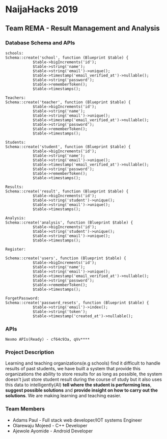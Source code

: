 # NaijaHacks 2019

## Team REMA - Result Management and Analysis

### Database Schema and APIs

````
schools:
Schema::create('school', function (Blueprint $table) {
            $table->bigIncrements('id');
            $table->string('name');
            $table->string('email')->unique();
            $table->timestamp('email_verified_at')->nullable();
            $table->string('password');
            $table->rememberToken();
            $table->timestamps();

````

````
Teachers:
Schema::create('teacher', function (Blueprint $table) {
            $table->bigIncrements('id');
            $table->string('name');
            $table->string('email')->unique();
            $table->timestamp('email_verified_at')->nullable();
            $table->string('password');
            $table->rememberToken();
            $table->timestamps();

````

````
Students:
Schema::create('student', function (Blueprint $table) {
            $table->bigIncrements('id');
            $table->string('name');
            $table->string('email')->unique();
            $table->timestamp('email_verified_at')->nullable();
            $table->string('password');
            $table->rememberToken();
            $table->timestamps();

````

````
Results:
Schema::create('result', function (Blueprint $table) {
            $table->bigIncrements('id');
            $table->string('student')->unique();
            $table->string('email')->unique();
            $table->timestamps();
````

````
Analysis:
Schema::create('analysis', function (Blueprint $table) {
            $table->bigIncrements('id');
            $table->string('student')->unique();
            $table->string('email')->unique();
            $table->timestamps();
````

````
Register:

Schema::create('users', function (Blueprint $table) {
            $table->bigIncrements('id');
            $table->string('name');
            $table->string('email')->unique();
            $table->timestamp('email_verified_at')->nullable();
            $table->string('password');
            $table->rememberToken();
            $table->timestamps();

````

````
ForgetPassword: 
Schema::create('password_resets', function (Blueprint $table) {
            $table->string('email')->index();
            $table->string('token');
            $table->timestamp('created_at')->nullable();

````

### APIs

````
Nexmo APIs(Ready) - cf64c93a, qVv****

````



### Project Description
 Learning and teaching organizations(e.g schools) find it difficult to handle results of past students, we have built a system that provide this organizations the ability to store results for as long as possible, the system doesn't just store student result during the course of study but it also uses this data to intelligently(AI) **tell where the student is performing less**, **suggest possible solutions** and **provide insight on how to carry out the solutions**. We are making learning and teaching easier.



### Team Members
* Adams Paul - Full stack web developer/IOT systems Engineer
* Olarewaju Mojeed - C++ Developer
* Ajewole Ayomide - Android Developer
